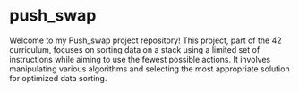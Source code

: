 # push_swap

Welcome to my Push_swap project repository! This project, part of the 42 curriculum, focuses on sorting data on a stack using a limited set of instructions while aiming to use the fewest possible actions. It involves manipulating various algorithms and selecting the most appropriate solution for optimized data sorting.
